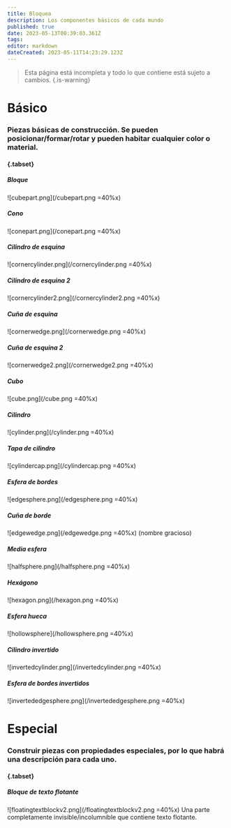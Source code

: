 ```yaml
---
title: Bloquea
description: Los componentes básicos de cada mundo
published: true
date: 2023-05-13T00:39:03.361Z
tags: 
editor: markdown
dateCreated: 2023-05-11T14:23:29.123Z
---
```


> Esta página está incompleta y todo lo que contiene está sujeto a cambios.
{.is-warning}

# Básico
### Piezas básicas de construcción. Se pueden posicionar/formar/rotar y pueden habitar cualquier color o material.
#### {.tabset}

##### Bloque
![cubepart.png](/cubepart.png =40%x)

##### Cono
![conepart.png](/conepart.png =40%x)

##### Cilindro de esquina
![cornercylinder.png](/cornercylinder.png =40%x)

##### Cilindro de esquina 2
![cornercylinder2.png](/cornercylinder2.png =40%x)

##### Cuña de esquina 
![cornerwedge.png](/cornerwedge.png =40%x)

##### Cuña de esquina 2
![cornerwedge2.png](/cornerwedge2.png =40%x)

##### Cubo
![cube.png](/cube.png =40%x)

##### Cilindro
![cylinder.png](/cylinder.png =40%x)

##### Tapa de cilindro
![cylindercap.png](/cylindercap.png =40%x)

##### Esfera de bordes
![edgesphere.png](/edgesphere.png =40%x)

##### Cuña de borde
![edgewedge.png](/edgewedge.png =40%x)
(nombre gracioso)

##### Media esfera
![halfsphere.png](/halfsphere.png =40%x)

##### Hexágono
![hexagon.png](/hexagon.png =40%x)

##### Esfera hueca
![hollowsphere](/hollowsphere.png =40%x)

##### Cilindro invertido
![invertedcylinder.png](/invertedcylinder.png =40%x)

##### Esfera de bordes invertidos
![invertededgesphere.png](/invertededgesphere.png =40%x)


# Especial
### Construir piezas con propiedades especiales, por lo que habrá una descripción para cada uno.
#### {.tabset}

##### Bloque de texto flotante
![floatingtextblockv2.png](/floatingtextblockv2.png =40%x)
Una parte completamente invisible/incolumnible que contiene texto flotante.